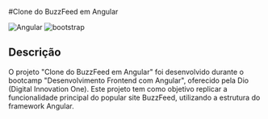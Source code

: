  #Clone do BuzzFeed em Angular

![Angular](https://img.shields.io/badge/-Angular-white?style=for-the-badge&logo=Angular&color=DD0031&logoColor=white)
![bootstrap](https://img.shields.io/badge/-Bootstrap-white?style=for-the-badge&logo=bootstrap&color=7952B3&logoColor=white)

## Descrição

O projeto "Clone do BuzzFeed em Angular" foi desenvolvido durante o bootcamp "Desenvolvimento Frontend com Angular", oferecido pela Dio (Digital Innovation One). Este projeto tem como objetivo replicar a funcionalidade principal do popular site BuzzFeed, utilizando a estrutura do framework Angular.


